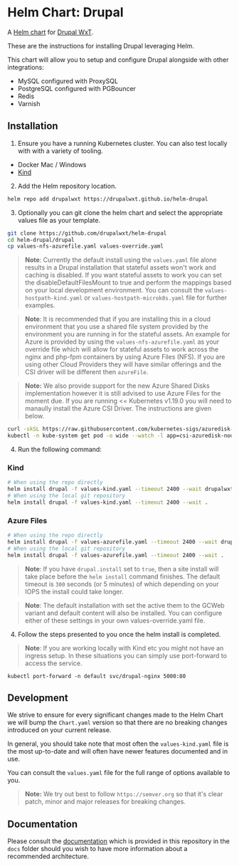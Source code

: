Helm Chart: Drupal
==================

A [Helm chart](https://helm.sh/) for [Drupal WxT](http://drupalwxt.org/).

These are the instructions for installing Drupal leveraging Helm.

This chart will allow you to setup and configure Drupal alongside with other integrations:

* MySQL configured with ProxySQL
* PostgreSQL configured with PGBouncer
* Redis
* Varnish

## Installation

1. Ensure you have a running Kubernetes cluster. You can also test locally with with a variety of tooling.

* Docker Mac / Windows
* [Kind][kind]

2. Add the Helm repository location.

```sh
helm repo add drupalwxt https://drupalwxt.github.io/helm-drupal
```

3. Optionally you can git clone the helm chart and select the appropriate values file as your template.

```sh
git clone https://github.com/drupalwxt/helm-drupal
cd helm-drupal/drupal
cp values-nfs-azurefile.yaml values-override.yaml
```

> **Note**: Currently the default install using the `values.yaml` file alone results in a Drupal installation that stateful assets won't work and caching is disabled. If you want stateful assets to work you can set the disableDefaultFilesMount to true and perform the mappings based on your local development environment. You can consult the `values-hostpath-kind.yaml` or `values-hostpath-microk8s.yaml` file for further examples.

> **Note**: It is recommended that if you are installing this in a cloud environment that you use a shared file system provided by the environment you are running in for the stateful assets. An example for Azure is provided by using the `values-nfs-azurefile.yaml` as your override file which will allow for stateful assets to work across the nginx and php-fpm containers by using Azure Files (NFS). If you are using other Cloud Providers they will have similar offerings and the CSI driver will be different then `azureFile`.

> **Note:** We also provide support for the new Azure Shared Disks implementation however it is still advised to use Azure Files for the moment due. If you are running <= Kubernetes v1.19.0 you will need to manaully install the Azure CSI Driver. The instructions are given below.

```sh
curl -skSL https://raw.githubusercontent.com/kubernetes-sigs/azuredisk-csi-driver/v0.9.0/deploy/install-driver.sh | bash -s v0.9.0 --
kubectl -n kube-system get pod -o wide --watch -l app=csi-azuredisk-node
```

4. Run the following command:

### Kind

```sh
# When using the repo directly
helm install drupal -f values-kind.yaml --timeout 2400 --wait drupalwxt/drupal
# When using the local git repository
helm install drupal -f values-kind.yaml --timeout 2400 --wait .
```

### Azure Files

```sh
# When using the repo directly
helm install drupal -f values-azurefile.yaml --timeout 2400 --wait drupalwxt/drupal
# When using the local git repository
helm install drupal -f values-azurefile.yaml --timeout 2400 --wait .
```

> **Note**: If you have `drupal.install` set to `true`, then a site install will take place before the `helm install` command finishes. The default timeout is `300` seconds (or 5 minutes) of which depending on your IOPS the install could take longer.

> **Note**: The default installation with set the active them to the GCWeb variant and default content will also be installed. You can configure either of these settings in your own values-override.yaml file.

4. Follow the steps presented to you once the helm install is completed.

> **Note**: If you are working locally with Kind etc you might not have an ingress setup. In these situations you can simply use port-forward to access the service.

```
kubectl port-forward -n default svc/drupal-nginx 5000:80
```

## Development

We strive to ensure for every significant changes made to the Helm Chart we will bump the `Chart.yaml` version so that there are no breaking changes introduced on your current release.

In general, you should take note that most often the `values-kind.yaml` file is the most up-to-date and will often have newer features documented and in use.

You can consult the `values.yaml` file for the full range of options available to you.

> **Note:** We try out best to follow `https://semver.org` so that it's clear patch, minor and major releases for breaking changes.

## Documentation

Please consult the [documentation](https://github.com/drupalwxt/helm-drupal/tree/master/docs) which is provided in this repository in the `docs` folder should you wish to have more information about a recommended architecture.

<!-- Links Referenced -->

[kind]:               https://kind.sigs.k8s.io/
